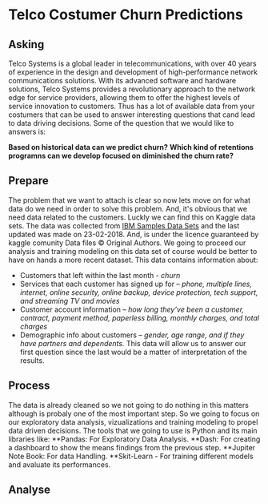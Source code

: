 # Telco Costumer Churn Predictions

## Asking 
Telco Systems is a global leader in telecommunications, with over 40 years of experience in the design and development of high-performance network communications solutions. With its advanced software and hardware solutions, Telco Systems provides a revolutionary approach to the network edge for service providers, allowing them to offer the highest levels of service innovation to customers. Thus has a lot of available data from your costumers that can be used to answer interesting questions that cand lead to data driving decisions.
Some of the question that we would like to answers is:

**Based on historical data can we predict churn?** 
**Which kind of retentions programns can we develop focused on diminished the churn rate?**

## Prepare 
The problem that we want to attach is clear so now lets move on for what data do we need in order to solve this problem. And, it's obvious that we need data related to the customers. Luckly we can find this on Kaggle data sets.
The data was collected from [IBM Samples Data Sets](https://community.ibm.com/community/user/businessanalytics/blogs/steven-macko/2019/07/11/telco-customer-churn-1113) and the last updated was made on 23-02-2018. And, is under the licence guaranteed by kaggle comunity Data files © Original Authors.
We going to proceed our analysis and training modeling on this data set of course would be better to have on hands a more recent dataset.
This data contains information about:
- Customers that left within the last month - *churn*
- Services that each customer has signed up for – *phone, multiple lines, internet, online security, online backup, device protection, tech support, and streaming TV and movies*
- Customer account information – *how long they’ve been a customer, contract, payment method, paperless billing, monthly charges, and total charges*
- Demographic info about customers – *gender, age range, and if they have partners and dependents.*
This data will allow us to answer our first question since the last would be a matter of interpretation of the results.

## Process
The data is already cleaned so we not going to do nothing in this matters although is probaly one of the most important step. So we going to focus on our exploratory data analysis, vizualizations and training modeling to propel data driven decisions.
The tools that we going to use is Python and its main libraries like:
**Pandas: For Exploratory Data Analysis.
**Dash: For creating a dashboard to show the means findings from the previous step.
**Jupiter Note Book: For data Handling. 
**Skit-Learn - For training different models and avaluate its performances. 

## Analyse 

